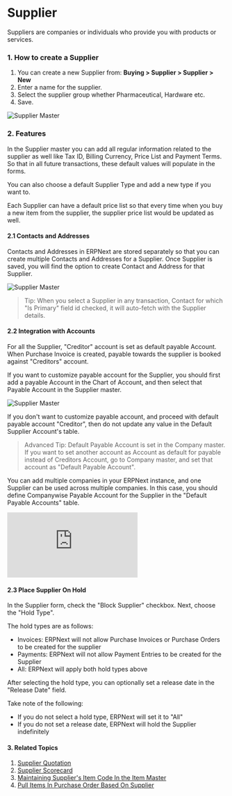 <!-- add-breadcrumbs -->
# Supplier

Suppliers are companies or individuals who provide you with products or services.

### 1. How to create a Supplier
1. You can create a new Supplier from:
**Buying > Supplier > Supplier > New**
2. Enter a name for the supplier.
4. Select the supplier group whether Pharmaceutical, Hardware etc.
5. Save.
<img class="screenshot" alt="Supplier Master" src="{{docs_base_url}}/assets/img/buying/supplier-master.png">

### 2. Features

In the Supplier master you can add all regular information related to the supplier as well like Tax ID, Billing Currency, Price List and Payment Terms. So that in all future transactions, these default values will populate in the forms.  

You can also choose a default Supplier Type and add a new type if you want to. 

Each Supplier can have a default price list so that every time when you buy a new item from the supplier, the supplier price list would be updated as well. 


#### 2.1 Contacts and Addresses

Contacts and Addresses in ERPNext are stored separately so that you can create multiple Contacts and Addresses for a Supplier. Once Supplier is saved, you will find the option to create Contact and Address for that Supplier.

<img class="screenshot" alt="Supplier Master" src="{{docs_base_url}}/assets/img/buying/supplier-new-address-contact.png">

> Tip: When you select a Supplier in any transaction, Contact for which "Is Primary" field id checked, it will auto-fetch with the Supplier details.

#### 2.2 Integration with Accounts

For all the Supplier, "Creditor" account is set as default payable Account. When Purchase Invoice is created, payable towards the supplier is booked against "Creditors" account.

If you want to customize payable account for the Supplier, you should first add a payable Account in the Chart of Account, and then select that Payable Account in the Supplier master.

<img class="screenshot" alt="Supplier Master" src="{{docs_base_url}}/assets/img/buying/supplier-payable-account.png">

If you don't want to customize payable account, and proceed with default payable account "Creditor", then do not update any value in the Default Supplier Account's table.

> Advanced Tip: Default Payable Account is set in the Company master. If you want to set another account as Account as default for payable instead of Creditors Account, go to Company master, and set that account as "Default Payable Account".

You can add multiple companies in your ERPNext instance, and one Supplier can be used across multiple companies. In this case, you should define Companywise Payable Account for the Supplier in the "Default Payable Accounts" table.

<div>
    <div class='embed-container'>
        <iframe src='https://www.youtube.com/embed//zsrrVDk6VBs?start=213' frameborder='0' allowfullscreen>
        </iframe>
    </div>
</div>

#### 2.3 Place Supplier On Hold
In the Supplier form, check the "Block Supplier" checkbox. Next, choose the "Hold Type".

The hold types are as follows:
- Invoices: ERPNext will not allow Purchase Invoices or Purchase Orders to be created for the supplier
- Payments: ERPNext will not allow Payment Entries to be created for the Supplier
- All: ERPNext will apply both hold types above

After selecting the hold type, you can optionally set a release date in the "Release Date" field.

Take note of the following:
- If you do not select a hold type, ERPNext will set it to "All"
- If you do not set a release date, ERPNext will hold the Supplier indefinitely 

#### 3. Related Topics
1. [Supplier Quotation](/docs/user/manual/en/buying/supplier-quotation)
1. [Supplier Scorecard](/docs/user/manual/en/buying/supplier-scorecard)
1. [Maintaining Supplier's Item Code In the Item Master](/docs/user/manual/en/buying/articles/maintaining-suppliers-part-no-in-item)
1. [Pull Items In Purchase Order Based On Supplier](/docs/user/manual/en/buying/articles/pull-items-in-purchase-order-based-on-supplier)